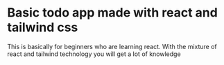 <h1>Basic todo app made with react and tailwind css</h1>
<p>This is basically for beginners who are learning react. With the mixture of react and tailwind technology you will get a lot of knowledge</p>
